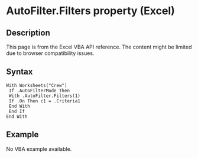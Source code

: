 # AutoFilter.Filters property (Excel)

## Description
This page is from the Excel VBA API reference. The content might be limited due to browser compatibility issues.

## Syntax
```vba
With Worksheets("Crew") 
 If .AutoFilterMode Then 
 With .AutoFilter.Filters(1) 
 If .On Then c1 = .Criteria1 
 End With 
 End If 
End With
```

## Example
No VBA example available.

